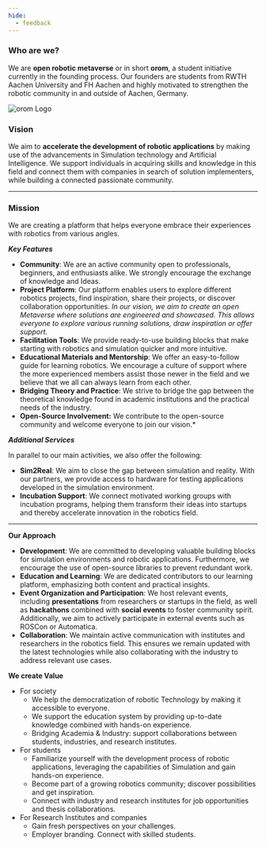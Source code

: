 ```yaml
---
hide:
  - feedback
---
```


### **Who are we?**
We are **open robotic metaverse** or in short **orom**, a student initiative currently in the founding process. Our founders are students from RWTH Aachen University and FH Aachen and highly motivated to strengthen the robotic community in and outside of Aachen, Germany.

![orom Logo](https://raw.githubusercontent.com/openroboverse/knowledge-base/main/docs/assets/icon.png)

### **Vision**

We aim to **accelerate the development of robotic applications** by making use of the advancements in Simulation technology and Artificial Intelligence. We support individuals in acquiring skills and knowledge in this field and connect them with companies in search of solution implementers, while building a connected passionate community.

---

### **Mission**

We are creating a platform that helps everyone embrace their experiences with robotics from various angles.

***Key Features***

- **Community**: We are an active community open to professionals, beginners, and enthusiasts alike. We strongly encourage the exchange of knowledge and Ideas.
- **Project Platform**: Our platform enables users to explore different robotics projects, find inspiration, share their projects, or discover collaboration opportunities. *In our vision, we aim to create an open Metaverse where solutions are engineered and showcased. This allows everyone to explore various running solutions, draw inspiration or offer support.*
- **Facilitation Tools**: We provide ready-to-use building blocks that make starting with robotics and simulation quicker and more intuitive.
- **Educational Materials and Mentorship**: We offer an easy-to-follow guide for learning robotics. We encourage a culture of support where the more experienced members assist those newer in the field and we believe that we all can always learn from each other.
- **Bridging Theory and Practice**: We strive to bridge the gap between the theoretical knowledge found in academic institutions and the practical needs of the industry.
- **Open-Source Involvement:** We contribute to the open-source community and welcome everyone to join our vision.*

***Additional Services***

In parallel to our main activities, we also offer the following:

- **Sim2Real**: We aim to close the gap between simulation and reality. With our partners, we provide access to hardware for testing applications developed in the simulation environment.
- **Incubation Support**: We connect motivated working groups with incubation programs, helping them transform their ideas into startups and thereby accelerate innovation in the robotics field.

---

**Our Approach**

- **Development**: We are committed to developing valuable building blocks for simulation environments and robotic applications. Furthermore, we encourage the use of open-source libraries to prevent redundant work.
- **Education and Learning**: We are dedicated contributors to our learning platform, emphasizing both content and practical insights.
- **Event Organization and Participation**: We host relevant events, including **presentations** from researchers or startups in the field, as well as **hackathons** combined with **social events** to foster community spirit. Additionally, we aim to actively participate in external events such as ROSCon or Automatica.
- **Collaboration**: We maintain active communication with institutes and researchers in the robotics field. This ensures we remain updated with the latest technologies while also collaborating with the industry to address relevant use cases.

**We create Value**

- For society
    - We help the democratization of robotic Technology by making it accessible to everyone.
    - We support the education system by providing up-to-date knowledge combined with hands-on experience.
    - Bridging Academia & Industry: support collaborations between students, industries, and research institutes.
- For students
    - Familiarize yourself with the development process of robotic applications, leveraging the capabilities of Simulation and gain hands-on experience.
    - Become part of a growing robotics community; discover possibilities and get inspiration.
    - Connect with industry and research institutes for job opportunities and thesis collaborations.
- For Research Institutes and companies
    - Gain fresh perspectives on your challenges.
    - Employer branding. Connect with skilled students.
